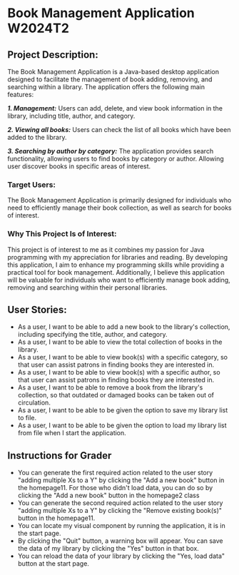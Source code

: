 #  Book Management Application W2024T2

## Project Description:
The Book Management Application is a Java-based desktop application designed to facilitate the management of book adding, removing, and searching within a library. The application offers the following main features:

***1. Management:*** Users can add, delete, and view book information in the library, including title, author, and category.

***2. Viewing all books:*** Users can check the list of all books which have been added to the library.

***3. Searching by author by category:*** The application provides search functionality, allowing users to find books by category or author. Allowing user discover books in specific areas of interest.

### Target Users:
The Book Management Application is primarily designed for individuals who need to efficiently manage their book collection, as well as search for books of interest.
### Why This Project Is of Interest:
This project is of interest to me as it combines my passion for Java programming with my appreciation for libraries and reading. By developing this application, I aim to enhance my programming skills while providing a practical tool for book management. Additionally, I believe this application will be valuable for individuals who want to efficiently manage book adding, removing and searching within their personal libraries.

## User Stories:
- As a user, I want to be able to add a new book to the library's collection, including specifying the title, author, and category.
- As a user, I want to be able to view the total collection of books in the library.
- As a user, I want to be able to view book(s) with a specific category, so that user can assist patrons in finding books they are interested in.
- As a user, I want to be able to view book(s) with a specific author, so that user can assist patrons in finding books they are interested in.
- As a user, I want to be able to remove a book from the library's collection, so that outdated or damaged books can be taken out of circulation.
- As a user, I want to be able to be given the option to save my library list to file.
- As a user, I want to be able to be given the option to load my library list from file when I start the application.

## Instructions for Grader
- You can generate the first required action related to the user story "adding multiple Xs to a Y" by clicking the "Add a new book" button in the homepage11. 
For those who didn't load data, you can do so by clicking the "Add a new book" button in the homepage2 class
- You can generate the second required action related to the user story "adding multiple Xs to a Y" by clicking the "Remove existing book(s)" button in the homepage11.
- You can locate my visual component by running the application, it is in the start page.
- By clicking the "Quit" button, a warning box will appear.
You can save the data of my library by clicking the "Yes" button in that box.
- You can reload the data of your library by clicking the "Yes, load data" button at the start page.